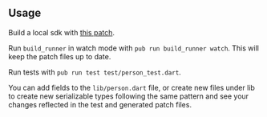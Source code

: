 ## Usage

Build a local sdk with [this patch](https://gist.github.com/jakemac53/956561caf713f2641925ee3cc048a319).

Run `build_runner` in watch mode with `pub run build_runner watch`. This will
keep the patch files up to date.

Run tests with `pub run test test/person_test.dart`.

You can add fields to the `lib/person.dart` file, or create new files under
lib to create new serializable types following the same pattern and see
your changes reflected in the test and generated patch files.
